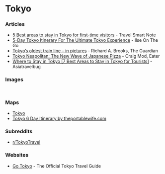 # Tokyo

### Articles

* [5 Best areas to stay in Tokyo for first-time visitors](https://travelsmartnote.com/best-areas-to-stay-in-tokyo-for-first-time-visitors/) - Travel Smart Note
* [5-Day Tokyo Itinerary For The Ultimate Tokyo Experience](https://ilseonthego.com/5-day-tokyo-itinerary/) - Ilse On The Go
* [Tokyo’s oldest train line – in pictures](https://www.theguardian.com/artanddesign/gallery/2024/jul/08/tokyos-oldest-train-line-jr-yamanote-in-pictures) - Richard A. Brooks, The Guardian
* [Tokyo Neapolitan: The New Wave of Japanese Pizza](https://www.eater.com/2017/2/21/14670944/best-pizza-tokyo-guide) - Craig Mod, Eater
* [Where to Stay in Tokyo \[7 Best Areas to Stay in Tokyo for Tourists\]](https://asiatravelbug.com/blog/where-to-stay-in-tokyo-first-time-best-area-family/) - Asiatravelbug

### Images

<figure><img src="https://i.pinimg.com/564x/bd/6f/b2/bd6fb26e8cb6c9975b575d2eb82addcb.jpg" alt=""><figcaption></figcaption></figure>

<figure><img src="https://i.pinimg.com/736x/0a/2a/03/0a2a0334869578a7b1b088b2b690d33e.jpg" alt=""><figcaption></figcaption></figure>

### Maps

* [Tokyo](https://www.google.com/maps/d/u/0/viewer?mid=146Y8_lUW6lCpOu1-kmgIN8hRUqSnEcY\&ll=35.66768813910526%2C139.75370159999997\&z=12)
* [Tokyo 6 Day Itinerary by theportablewife.com](https://www.google.com/maps/d/viewer?mid=1O_7IymUXtB0plVt0-c8XN3KlKzNoxEXB\&ll=35.63689241479929%2C139.7166404439428\&z=11)

### Subreddits

* [r/TokyoTravel](https://www.reddit.com/r/TokyoTravel/)

### Websites

* [Go Tokyo](https://www.gotokyo.org/en/index.html) - The Official Tokyo Travel Guide
